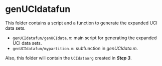 # genUCIdatafun
This folder contains a script and a function to generate the expanded UCI data sets.
- `genUCIdatafun/genUCIdata.m`: main script for generating the expanded UCI data sets.
- `genUCIdatafun/mypartition.m`: subfunction in *genUCIdata.m*.

Also, this folder will contain the `UCIdataorg` created in ***Step 3***.
